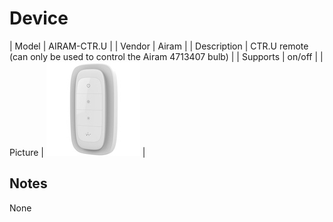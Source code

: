 
# Device

| Model | AIRAM-CTR.U  |
| Vendor  | Airam  |
| Description | CTR.U remote (can only be used to control the Airam 4713407 bulb) |
| Supports | on/off |
| Picture | ![../images/devices/AIRAM-CTR.U.jpg](../images/devices/AIRAM-CTR.U.jpg) |

## Notes

None
